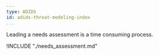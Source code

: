 ```yaml
---
type: ADIDS
id: adids-threat-modeling-index
...
```


Leading a needs assessment is a time consuming process.

!INCLUDE "./needs_assessment.md"
